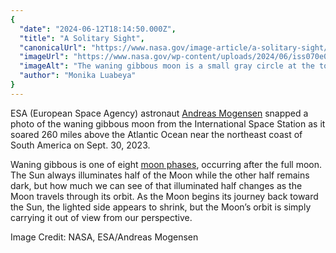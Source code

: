 ```yaml
---
{
  "date": "2024-06-12T18:14:50.000Z",
  "title": "A Solitary Sight",
  "canonicalUrl": "https://www.nasa.gov/image-article/a-solitary-sight/",
  "imageUrl": "https://www.nasa.gov/wp-content/uploads/2024/06/iss070e000820orig.jpg",
  "imageAlt": "The waning gibbous moon is a small gray circle at the top middle of this photo. Some details of the Moon's surface can be seen. The top half of the photo is black, while the bottom half is a hazy blue.",
  "author": "Monika Luabeya"
}
---
```


ESA (European Space Agency) astronaut [Andreas Mogensen](https://www.nasa.gov/mission/spacex-crew-7/) snapped a photo of the waning gibbous moon from the International Space Station as it soared 260 miles above the Atlantic Ocean near the northeast coast of South America on Sept. 30, 2023.

Waning gibbous is one of eight [moon phases](https://science.nasa.gov/moon/moon-phases/#hds-sidebar-nav-2), occurring after the full moon. The Sun always illuminates half of the Moon while the other half remains dark, but how much we can see of that illuminated half changes as the Moon travels through its orbit. As the Moon begins its journey back toward the Sun, the lighted side appears to shrink, but the Moon’s orbit is simply carrying it out of view from our perspective.

Image Credit: NASA, ESA/Andreas Mogensen
